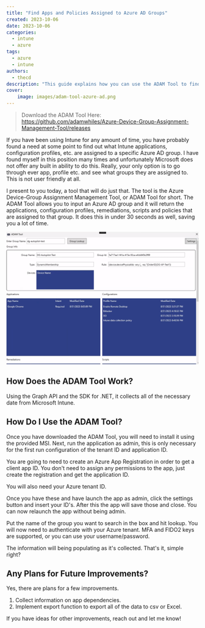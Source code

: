 ```yaml
---
title: "Find Apps and Policies Assigned to Azure AD Groups"
created: 2023-10-06
date: 2023-10-06
categories: 
  - intune
  - azure
tags: 
  - azure
  - intune
authors: 
  - thecd
description: "This guide explains how you can use the ADAM Tool to find out what apps, profiles, policies, remediations etc. are assigned to an Azure AD group."
cover:
    image: images/adam-tool-azure-ad.png
---
```


> Download the ADAM Tool Here: https://github.com/adamwhiles/Azure-Device-Group-Assignment-Management-Tool/releases

If you have been using Intune for any amount of time, you have probably found a need at some point to find out what Intune applications, configuration profiles, etc. are assigned to a specific Azure AD group. I have found myself in this position many times and unfortunately Microsoft does not offer any built in ability to do this. Really, your only option is to go through ever app, profile etc. and see what groups they are assigned to. This is not user friendly at all.

I present to you today, a tool that will do just that. The tool is the Azure Device-Group Assignment Management Tool, or ADAM Tool for short. The ADAM Tool allows you to input an Azure AD group and it will return the applications, configuration profiles, remediations, scripts and policies that are assigned to that group. It does this in under 30 seconds as well, saving you a lot of time.

![ADAM Tool - Lookup Apps and Configs Assigned to Azure AD Groups](images/azure-ad-app-assignment-lookup-tool.png)

## How Does the ADAM Tool Work?

Using the Graph API and the SDK for .NET, it collects all of the necessary date from Microsoft Intune.

## How Do I Use the ADAM Tool?

Once you have downloaded the ADAM Tool, you will need to install it using the provided MSI. Next, run the application as admin, this is only necessary for the first run configuration of the tenant ID and application ID.

You are going to need to create an Azure App Registration in order to get a client app ID. You don't need to assign any permissions to the app, just create the registration and get the application ID.

You will also need your Azure tenant ID.

Once you have these and have launch the app as admin, click the settings button and insert your ID's. After this the app will save those and close. You can now relaunch the app without being admin.

Put the name of the group you want to search in the box and hit lookup. You will now need to authenticate with your Azure tenant. MFA and FIDO2 keys are supported, or you can use your username/password.

The information will being populating as it's collected. That's it, simple right?

## Any Plans for Future Improvements?

Yes, there are plans for a few improvements.

1. Collect information on app dependencies.
2. Implement export function to export all of the data to csv or Excel.

If you have ideas for other improvements, reach out and let me know!